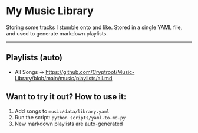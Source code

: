 # My Music Library

Storing some tracks I stumble onto and like.
Stored in a single YAML file, and used to generate markdown playlists.

---

## Playlists (auto)

- All Songs → https://github.com/Cryptroot/Music-Library/blob/main/music/playlists/all.md

## Want to try it out? How to use it: 

1. Add songs to `music/data/library.yaml`
2. Run the script: `python scripts/yaml-to-md.py`
3. New markdown playlists are auto-generated
